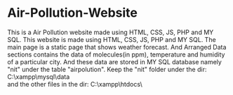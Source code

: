 # Air-Pollution-Website
This is a Air Pollution website made using HTML, CSS, JS, PHP and MY SQL.
This website is made using HTML, CSS, JS, PHP and MY SQL. The main page is a static page that shows  weather forecast.
And Arranged Data sections contains the data of molecules(in ppm), temperature and humidity of a particular city. 
And these data are stored in MY SQL database namely "nit" under the table "airpolution".
Keep the "nit" folder under the dir: C:\xampp\mysql\data\
and the other files in the dir: C:\xampp\htdocs\
